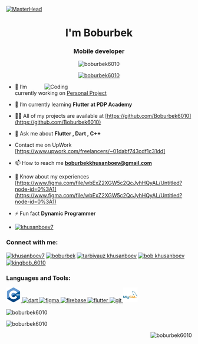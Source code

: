 
[![MasterHead](https://miro.medium.com/max/1400/1*vkfI4nFNheC5v0p7wzDtGg.gif)](https://flutter.dev/?gclid=Cj0KCQjwmdGYBhDRARIsABmSEeOWAwznXrMY19RBqnmmT4uONvwE85G5yzblJsFpov-ENMWBHQwyg4waAif9EALw_wcB&gclsrc=aw.ds)
<h1 align="center">I'm Boburbek</h1>
<h3 align="center">Mobile developer</h3>

<p align="center"> <img src="https://komarev.com/ghpvc/?username=boburbek6010&label=Profile%20views&color=0e75b6&style=flat" alt="boburbek6010" /> </p>


<p align="center"> <a href="https://github.com/ryo-ma/github-profile-trophy"><img src="https://github-profile-trophy.vercel.app/?username=boburbek6010" alt="boburbek6010" /></a> </p>

<img align="right" alt="Coding" width="400" src="https://i.stack.imgur.com/i6NG3.gif">


- 🔭 I’m currently working on [Personal Project](https://github.com/Boburbek6010?tab=repositories)

- 🌱 I’m currently learning **Flutter at PDP Academy**

- 👨‍💻 All of my projects are available at [https://github.com/Boburbek6010](https://github.com/Boburbek6010)

- 💬 Ask me about **Flutter , Dart , C++**

- Contact me on UpWork [https://www.upwork.com/freelancers/~01dabf743cdf1c31dd] 

- 📫 How to reach me **boburbekkhusanboev@gmail.com**

- 📄 Know about my experiences [https://www.figma.com/file/wbExZ2XGW5c2QcJyhHQyAL/Untitled?node-id=0%3A1](https://www.figma.com/file/wbExZ2XGW5c2QcJyhHQyAL/Untitled?node-id=0%3A1)

- ⚡ Fun fact **Dynamic Programmer**
- <p align="left"> <a href="https://twitter.com/khusanboev7" target="blank"><img src="https://img.shields.io/twitter/follow/khusanboev7?logo=twitter&style=for-the-badge" alt="khusanboev7" /></a> </p>

<h3 align="left">Connect with me:</h3>
<p align="left">
<a href="https://twitter.com/khusanboev7" target="blank"><img align="center" src="https://raw.githubusercontent.com/rahuldkjain/github-profile-readme-generator/master/src/images/icons/Social/twitter.svg" alt="khusanboev7" height="30" width="40" /></a>
<a href="https://www.linkedin.com/in/boburbek-khusanboev/" target="blank"><img align="center" src="https://raw.githubusercontent.com/rahuldkjain/github-profile-readme-generator/master/src/images/icons/Social/linked-in-alt.svg" alt="boburbek" height="30" width="40" /></a>
<a href="https://stackoverflow.com/users/tarbiyauz khusanboev" target="blank"><img align="center" src="https://raw.githubusercontent.com/rahuldkjain/github-profile-readme-generator/master/src/images/icons/Social/stack-overflow.svg" alt="tarbiyauz khusanboev" height="30" width="40" /></a>
<a href="https://fb.com/bob khusanboev" target="blank"><img align="center" src="https://raw.githubusercontent.com/rahuldkjain/github-profile-readme-generator/master/src/images/icons/Social/facebook.svg" alt="bob khusanboev" height="30" width="40" /></a>
<a href="https://www.leetcode.com/kingbob_6010" target="blank"><img align="center" src="https://raw.githubusercontent.com/rahuldkjain/github-profile-readme-generator/master/src/images/icons/Social/leet-code.svg" alt="kingbob_6010" height="30" width="40" /></a>
</p>

<h3 align="left">Languages and Tools:</h3>
<p align="left"> <a href="https://www.w3schools.com/cpp/" target="_blank" rel="noreferrer"> <img src="https://raw.githubusercontent.com/devicons/devicon/master/icons/cplusplus/cplusplus-original.svg" alt="cplusplus" width="40" height="40"/> </a> <a href="https://dart.dev" target="_blank" rel="noreferrer"> <img src="https://www.vectorlogo.zone/logos/dartlang/dartlang-icon.svg" alt="dart" width="40" height="40"/> </a> <a href="https://www.figma.com/" target="_blank" rel="noreferrer"> <img src="https://www.vectorlogo.zone/logos/figma/figma-icon.svg" alt="figma" width="40" height="40"/> </a> <a href="https://firebase.google.com/" target="_blank" rel="noreferrer"> <img src="https://www.vectorlogo.zone/logos/firebase/firebase-icon.svg" alt="firebase" width="40" height="40"/> </a> <a href="https://flutter.dev" target="_blank" rel="noreferrer"> <img src="https://www.vectorlogo.zone/logos/flutterio/flutterio-icon.svg" alt="flutter" width="40" height="40"/> </a> <a href="https://git-scm.com/" target="_blank" rel="noreferrer"> <img src="https://www.vectorlogo.zone/logos/git-scm/git-scm-icon.svg" alt="git" width="40" height="40"/> </a> <a href="https://www.mysql.com/" target="_blank" rel="noreferrer"> <img src="https://raw.githubusercontent.com/devicons/devicon/master/icons/mysql/mysql-original-wordmark.svg" alt="mysql" width="40" height="40"/> </a> <a href="https://postman.com" target="_blank" rel="noreferrer">  </a> </p>

<p><img align="center" src="https://github-readme-stats.vercel.app/api/top-langs?username=boburbek6010&show_icons=true&locale=en&layout=compact" alt="boburbek6010" /></p>

<p>&nbsp;<img align="left" src="https://github-readme-stats.vercel.app/api?username=boburbek6010&show_icons=true&locale=en" alt="boburbek6010" /></p>

<p><img align="right" src="https://github-readme-streak-stats.herokuapp.com/?user=boburbek6010&" alt="boburbek6010" /></p>
